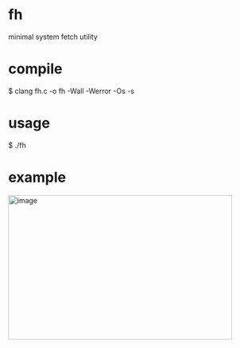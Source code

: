 # fh
minimal system fetch utility

# compile
$ clang fh.c -o fh -Wall -Werror -Os -s

# usage
$ ./fh

# example
<img width="450" height="290" alt="image" src="https://github.com/user-attachments/assets/e0a40330-547d-46d0-b71f-ff12d5fd8f2c" />
